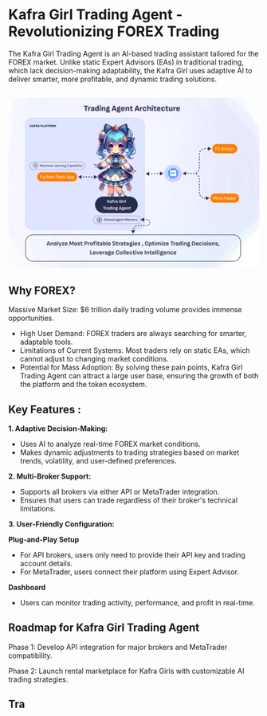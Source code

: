# Kafra Girl Trading Agent - Revolutionizing FOREX Trading


The Kafra Girl Trading Agent is an AI-based trading assistant tailored for the FOREX market. 
Unlike static Expert Advisors (EAs) in traditional trading, which lack decision-making adaptability, the Kafra Girl uses adaptive AI to deliver smarter, more profitable, and dynamic trading solutions.

## 
<img src="../Image/KAFRAAI-TRADINGAGENT.png" />

## Why FOREX?
Massive Market Size: $6 trillion daily trading volume provides immense opportunities.

- High User Demand: FOREX traders are always searching for smarter, adaptable tools.
- Limitations of Current Systems: Most traders rely on static EAs, which cannot adjust to changing market conditions.
- Potential for Mass Adoption: By solving these pain points, Kafra Girl Trading Agent can attract a large user base, ensuring the growth of both the platform and the token ecosystem.


## Key Features :

**1. Adaptive Decision-Making:**

- Uses AI to analyze real-time FOREX market conditions.
- Makes dynamic adjustments to trading strategies based on market trends, volatility, and user-defined preferences.

**2. Multi-Broker Support:**
- Supports all brokers via either API or MetaTrader integration.
- Ensures that users can trade regardless of their broker's technical limitations.


**3. User-Friendly Configuration:**

  **Plug-and-Play Setup**
 - For API brokers, users only need to provide their API key and trading account details.
 - For MetaTrader, users connect their platform using Expert Advisor.

  **Dashboard**
- Users can monitor trading activity, performance, and profit in real-time.


## Roadmap for Kafra Girl Trading Agent
Phase 1: Develop API integration for major brokers and MetaTrader compatibility.

Phase 2: Launch rental marketplace for Kafra Girls with customizable AI trading strategies.

## Tra
